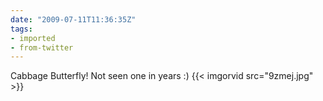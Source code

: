 ```yaml
---
date: "2009-07-11T11:36:35Z"
tags:
- imported
- from-twitter
---
```

Cabbage Butterfly! Not seen one in years :)  {{< imgorvid src="9zmej.jpg" >}}
